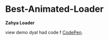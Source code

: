 # Best-Animated-Loader
**Zahya Loader**

view demo dyal had code f [CodePen](https://codepen.io/blackGamer/pen/rNaYeZY).
